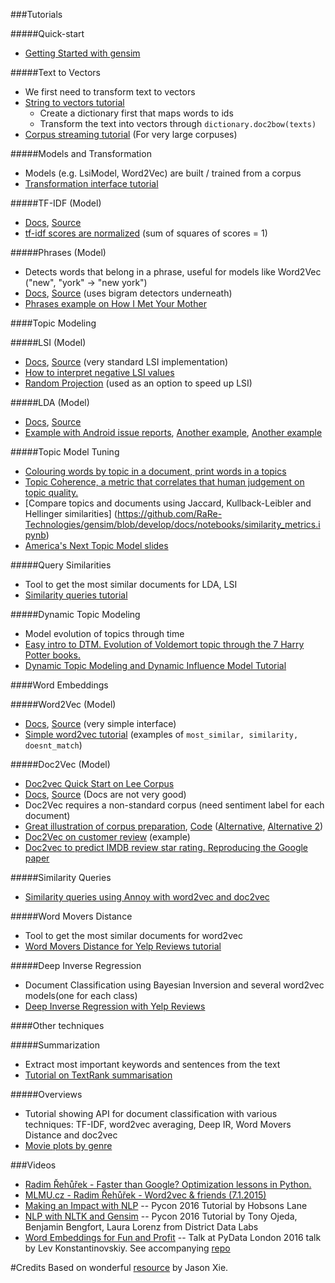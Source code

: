 
###Tutorials

#####Quick-start
* [Getting Started with gensim](https://github.com/RaRe-Technologies/gensim/blob/develop/docs/notebooks/gensim%20Quick%20Start.ipynb)

#####Text to Vectors
* We first need to transform text to vectors
* [String to vectors tutorial](https://github.com/RaRe-Technologies/gensim/blob/develop/docs/notebooks/Corpora_and_Vector_Spaces.ipynb)
	* Create a dictionary first that maps words to ids
	* Transform the text into vectors through ```dictionary.doc2bow(texts)```
* [Corpus streaming tutorial](https://github.com/RaRe-Technologies/gensim/blob/develop/docs/notebooks/Corpora_and_Vector_Spaces.ipynb) (For very large corpuses)

#####Models and Transformation
* Models (e.g. LsiModel, Word2Vec) are built / trained from a corpus
* [Transformation interface tutorial](https://github.com/RaRe-Technologies/gensim/blob/develop/docs/notebooks/Topics_and_Transformations.ipynb)

#####TF-IDF (Model)
* [Docs](https://radimrehurek.com/gensim/models/tfidfmodel.html), [Source](https://github.com/piskvorky/gensim/blob/develop/gensim/models/tfidfmodel.py)
* [tf-idf scores are normalized](http://stackoverflow.com/questions/9470479/how-is-tf-idf-implemented-in-gensim-tool-in-python) (sum of squares of scores = 1)

#####Phrases (Model)
* Detects words that belong in a phrase, useful for models like Word2Vec ("new", "york" -> "new york")
* [Docs](https://radimrehurek.com/gensim/models/phrases.html), [Source](https://github.com/piskvorky/gensim/blob/develop/gensim/models/phrases.py) (uses bigram detectors underneath)
* [Phrases example on How I Met Your Mother](http://www.markhneedham.com/blog/2015/02/12/pythongensim-creating-bigrams-over-how-i-met-your-mother-transcripts/)

####Topic Modeling

#####LSI (Model)
* [Docs](https://radimrehurek.com/gensim/models/lsimodel.html), [Source](https://github.com/piskvorky/gensim/blob/develop/gensim/models/lsimodel.py) (very standard LSI implementation)
* [How to interpret negative LSI values](https://www.researchgate.net/post/LSA_SVD_How_to_statistically_interpret_negative_values_in_U_and_Vt)
* [Random Projection](https://radimrehurek.com/gensim/models/rpmodel.html) (used as an option to speed up LSI)

#####LDA (Model)
* [Docs](https://radimrehurek.com/gensim/models/ldamodel.html), [Source](https://github.com/piskvorky/gensim/blob/develop/gensim/models/ldamodel.py)
* [Example with Android issue reports](http://christop.club/2014/05/06/using-gensim-for-lda/), [Another example](https://rstudio-pubs-static.s3.amazonaws.com/79360_850b2a69980c4488b1db95987a24867a.html), [Another example](http://brandonrose.org/clustering#Latent-Dirichlet-Allocation)

#####Topic Model Tuning
* [Colouring words by topic in a document, print words in a topics](https://github.com/RaRe-Technologies/gensim/blob/develop/docs/notebooks/topic_methods.ipynb)
* [Topic Coherence, a metric that correlates that human judgement on topic quality.](https://github.com/RaRe-Technologies/gensim/blob/develop/docs/notebooks/topic_coherence_tutorial.ipynb) 
* [Compare topics and documents using Jaccard, Kullback-Leibler and Hellinger similarities] (https://github.com/RaRe-Technologies/gensim/blob/develop/docs/notebooks/similarity_metrics.ipynb)
* [America's Next Topic Model slides](https://speakerdeck.com/tmylk/americas-next-topic-model?slide=6)

#####Query Similarities
* Tool to get the most similar documents for LDA, LSI
* [Similarity queries tutorial](https://github.com/RaRe-Technologies/gensim/blob/develop/docs/notebooks/Similarity_Queries.ipynb)

#####Dynamic Topic Modeling      
* Model evolution of topics through time
* [Easy intro to DTM. Evolution of Voldemort topic through the 7 Harry Potter books.](http://rare-technologies.com/understanding-and-coding-dynamic-topic-models/)
* [Dynamic Topic Modeling and Dynamic Influence Model Tutorial](https://github.com/RaRe-Technologies/gensim/blob/develop/docs/notebooks/dtm_example.ipynb)


####Word Embeddings

#####Word2Vec (Model)
* [Docs](https://radimrehurek.com/gensim/models/word2vec.html), [Source](https://github.com/piskvorky/gensim/blob/develop/gensim/models/word2vec.py) (very simple interface)
* [Simple word2vec tutorial](https://github.com/RaRe-Technologies/gensim/blob/develop/docs/notebooks/word2vec.ipynb) (examples of ```most_similar, similarity, doesnt_match```)

#####Doc2Vec (Model)
* [Doc2vec Quick Start on Lee Corpus](https://github.com/RaRe-Technologies/gensim/blob/develop/docs/notebooks/doc2vec-lee.ipynb)
* [Docs](https://radimrehurek.com/gensim/models/doc2vec.html), [Source](https://github.com/piskvorky/gensim/blob/develop/gensim/models/doc2vec.py) (Docs are not very good)
* Doc2Vec requires a non-standard corpus (need sentiment label for each document)
* [Great illustration of corpus preparation](https://linanqiu.github.io/2015/10/07/word2vec-sentiment/), [Code](https://github.com/linanqiu/word2vec-sentiments) ([Alternative](https://medium.com/@klintcho/doc2vec-tutorial-using-gensim-ab3ac03d3a1#.nv2lxvbj1), [Alternative 2](https://districtdatalabs.silvrback.com/modern-methods-for-sentiment-analysis))
* [Doc2Vec on customer review](http://multithreaded.stitchfix.com/blog/2015/03/11/word-is-worth-a-thousand-vectors/) (example)
* [Doc2vec to predict IMDB review star rating. Reproducing the Google paper](https://github.com/RaRe-Technologies/gensim/blob/develop/docs/notebooks/doc2vec-IMDB.ipynb)

#####Similarity Queries
* [Similarity queries using Annoy with word2vec and doc2vec](https://github.com/RaRe-Technologies/gensim/blob/develop/docs/notebooks/annoytutorial.ipynb)

#####Word Movers Distance
* Tool to get the most similar documents for word2vec
* [Word Movers Distance for Yelp Reviews tutorial](https://github.com/RaRe-Technologies/gensim/blob/develop/docs/notebooks/WMD_tutorial.ipynb)

#####Deep Inverse Regression      
* Document Classification using Bayesian Inversion and several word2vec models(one for each class)
* [Deep Inverse Regression with Yelp Reviews](https://github.com/RaRe-Technologies/gensim/blob/develop/docs/notebooks/deepir.ipynb)


####Other techniques

#####Summarization	
* Extract most important keywords and sentences from the text
* [Tutorial on TextRank summarisation](https://github.com/RaRe-Technologies/gensim/blob/develop/docs/notebooks/summarization_tutorial.ipynb)

#####Overviews
* Tutorial showing API for document classification with various techniques: TF-IDF, word2vec averaging, Deep IR, Word Movers Distance and doc2vec 
* [Movie plots by genre](https://github.com/RaRe-Technologies/movie-plots-by-genre)


###Videos
* [Radim Řehůřek - Faster than Google? Optimization lessons in Python.](https://www.youtube.com/watch?v=vU4TlwZzTfU)
* [MLMU.cz - Radim Řehůřek - Word2vec & friends (7.1.2015)](https://www.youtube.com/watch?v=wTp3P2UnTfQ)
* [Making an Impact with NLP](https://www.youtube.com/watch?v=oSSnDeOXTZQ) -- Pycon 2016 Tutorial by Hobsons Lane
* [NLP with NLTK and Gensim](https://www.youtube.com/watch?v=itKNpCPHq3I) -- Pycon 2016 Tutorial by Tony Ojeda, Benjamin Bengfort, Laura Lorenz from District Data Labs
* [Word Embeddings for Fun and Profit](https://www.youtube.com/watch?v=lfqW46u0UKc) -- Talk at PyData London 2016 talk by Lev Konstantinovskiy. See accompanying [repo](https://github.com/RaRe-Technologies/movie-plots-by-genre)

#Credits
Based on wonderful [resource](https://github.com/jxieeducation/DIY-Data-Science/blob/master/frameworks/gensim.md) by Jason Xie.

